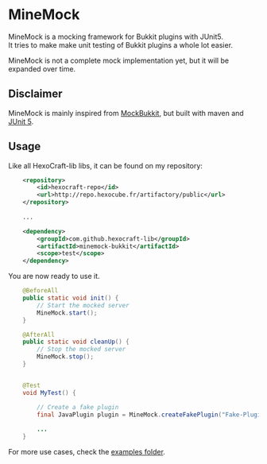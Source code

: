 
# MineMock
MineMock is a mocking framework for Bukkit plugins with JUnit5.  
It tries to make make unit testing of Bukkit plugins a whole lot easier.  

MineMock is not a complete mock implementation yet, but it will be expanded over time.


## Disclaimer
MineMock is mainly inspired from [MockBukkit](https://github.com/seeseemelk/MockBukkit), but built with maven and [JUnit 5](https://junit.org/junit5/).


## Usage
Like all HexoCraft-lib libs, it can be found on my repository:
``` xml
    <repository>
        <id>hexocraft-repo</id>
        <url>http://repo.hexocube.fr/artifactory/public</url>
    </repository>
    
    ...

    <dependency>
        <groupId>com.github.hexocraft-lib</groupId>
        <artifactId>minemock-bukkit</artifactId>
        <scope>test</scope>
    </dependency>    
```

You are now ready to use it.   

```java
    @BeforeAll
    public static void init() {
        // Start the mocked server
        MineMock.start();
    }

    @AfterAll
    public static void cleanUp() {
        // Stop the mocked server
        MineMock.stop();
    }


    @Test
    void MyTest() {

        // Create a fake plugin
        final JavaPlugin plugin = MineMock.createFakePlugin("Fake-Plugin", "1.0.0");
        
        ...
    }

```

For more use cases, check the [examples folder](https://github.com/HexoCraft-lib/MineMock/tree/master/minemock-bukkit/src/test/java/examples).
